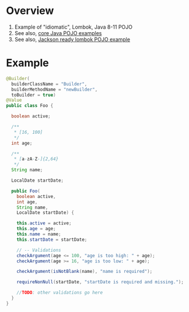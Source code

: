 # Overview
1. Example of "idiomatic", Lombok, Java 8-11 POJO
1. See also, [core Java POJO examples](./pojos.core.java8-11.md)
1. See also, [Jackson ready lombok POJO example](./pojo.example-4.md)

# Example
```java
@Builder(
  builderClassName = "Builder",
  builderMethodName = "newBuilder",
  toBuilder = true)
@Value
public class Foo {

  boolean active;

  /**
   * [16, 100]
   */
  int age;

  /**
   * [a-zA-Z-]{2,64}
   */
  String name;

  LocalDate startDate;

  public Foo(
    boolean active,
    int age,
    String name,
    LocalDate startDate) {

    this.active = active;
    this.age = age;
    this.name = name;
    this.startDate = startDate;

    // -- Validations
    checkArgument(age <= 100, "age is too high: " + age);
    checkArgument(age >= 16, "age is too low: " + age);

    checkArgument(isNotBlank(name), "name is required");

    requireNonNull(startDate, "startDate is required and missing.");

    //TODO: other validations go here
  }
}
```

